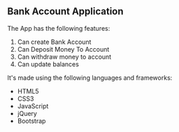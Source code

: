 ## Bank Account Application

The App has the following features:
1. Can create Bank Account
2. Can Deposit Money To Account
3. Can withdraw money to account
4. Can update balances

It's made using the following languages and frameworks:
* HTML5
* CSS3
* JavaScript
* jQuery
* Bootstrap

